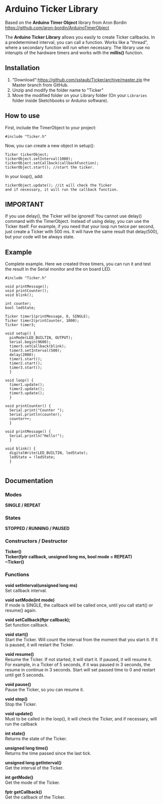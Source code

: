 # Arduino Ticker Library

Based on the **Arduino Timer Object** library from Aron Bordin https://github.com/aron-bordin/ArduinoTimerObject

The **Arduino Ticker Library** allows you easily to create Ticker callbacks. In a predetermined interval, you can call a function. Works like a "thread", where a secondary function will run when necessary. The library use no interupts of the hardware timers and works with the **millis()** function.


## Installation

1. "Download":https://github.com/sstaub/Ticker/archive/master.zip the Master branch from GitHub.
2. Unzip and modify the folder name to "Ticker"
3. Move the modified folder on your Library folder (On your `Libraries` folder inside Sketchbooks or Arduino software).


## How to use

First, include the TimerObject to your project:

```
#include "Ticker.h"
```

Now, you can create a new object in setup():

```
Ticker tickerObject; 
tickerObject.setInterval(1000);
tickerObject.setCallback(callbackFunction);
tickerObject.start(); //start the ticker.
```

In your loop(), add:

```
tickerObject.update(); //it will check the Ticker 
and if necessary, it will run the callback function.
```


## IMPORTANT
If you use delay(), the Ticker will be ignored! You cannot use delay() command with the TimerObject. Instead of using delay, you can use the Ticker itself. For example, if you need that your loop run twice per second, just create a Ticker with 500 ms. It will have the same result that delay(500), but your code will be always state.

## Example

Complete example. Here we created three timers, you can run it and test the result in the Serial monitor and the on board LED.

```
#include "Ticker.h"

void printMessage();
void printCounter();
void blink();

int counter;
bool ledState;

Ticker timer1(printMessage, 0, SINGLE);
Ticker timer2(printCounter, 1000);
Ticker timer3;

void setup() {
  pinMode(LED_BUILTIN, OUTPUT);
  Serial.begin(9600);
  timer3.setCallback(blink);
  timer3.setInterval(500);
  delay(2000);
  timer1.start();
  timer2.start();
  timer3.start();
  }

void loop() {
  timer1.update();
  timer2.update();
  timer3.update();
  }

void printCounter() {
  Serial.print("Counter ");
  Serial.println(counter);
  counter++;
  }

void printMessage() {
  Serial.println("Hello!");
  }

void blink() {
  digitalWrite(LED_BUILTIN, ledState);
  ledState = !ledState;
  }


```

## Documentation

### Modes
**SINGLE / REPEAT**

### States
**STOPPED / RUNNING / PAUSED**

### Constructors / Destructor
**Ticker()<br>
Ticker(fptr callback, unsigned long ms, bool mode = REPEAT)<br>
~Ticker()**
	
### Functions

**void setInterval(unsigned long ms)**<br>
Set callback interval.

**void setMode(int mode)**<br>
If mode is SINGLE, the callback will be called once, until you call start() or resume() again.

**void setCallback(ftpr callback);**<br>
Set function callback.

**void start()**<br>
Start the Ticker. Will count the interval from the moment that you start it. If it is paused, it will restart the Ticker.

**void resume()**<br>
Resume the Ticker. If not started, it will start it. If paused, it will resume it. For example, in a Ticker of 5 seconds, if it was paused in 3 seconds, the resume in continue in 3 seconds. Start will set passed time to 0 and restart until get 5 seconds.

**void pause()**<br>
Pause the Ticker, so you can resume it.

**void stop()**<br>
Stop the Ticker.

**void update()**<br>
Must to be called in the loop(), it will check the Ticker, and if necessary, will run the callback

**int state()**<br>
Returns the state of the Ticker.

**unsigned long time()**<br>
Returns the time passed since the last tick.

**unsigned long getInterval()**<br>
Get the interval of the Ticker.

**int getMode()**<br>
Get the mode of the Ticker.

**fptr getCallback()**<br>
Get the callback of the Ticker.

